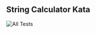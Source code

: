 ## String Calculator Kata

![All Tests](https://github.com/abhishekmalvadkar/string-calculator-kata/actions/workflows/run-all-tests.yml/badge.svg)
